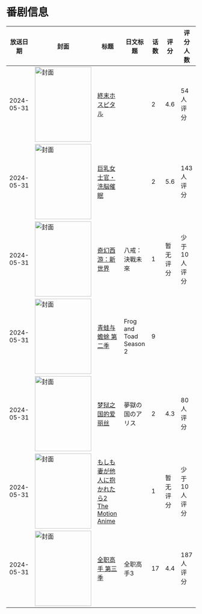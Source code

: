 # 番剧信息

|放送日期|封面|标题|日文标题|话数|评分|评分人数|
|---|---|---|---|---|---|---|
|2024-05-31|<img src="https://bangumi.tv/img/no_icon_subject.png" alt="封面" style="width:150px;height:200px;object-fit:cover;">|[終末ホスピタル](https://bangumi.tv/subject/482160)||2|4.6|54人评分|
|2024-05-31|<img src="https://bangumi.tv/img/no_icon_subject.png" alt="封面" style="width:150px;height:200px;object-fit:cover;">|[巨乳女士官・洗脳催眠](https://bangumi.tv/subject/482764)||2|5.6|143人评分|
|2024-05-31|<img src="https://lain.bgm.tv/pic/cover/c/3f/14/488942_sWuGX.jpg" alt="封面" style="width:150px;height:200px;object-fit:cover;">|[奇幻西游：新世界](https://bangumi.tv/subject/488942)|八戒：決戰未來|1|暂无评分|少于10人评分|
|2024-05-31|<img src="https://lain.bgm.tv/pic/cover/c/7a/e4/494842_vL8l0.jpg" alt="封面" style="width:150px;height:200px;object-fit:cover;">|[青蛙与蟾蜍 第二季](https://bangumi.tv/subject/494842)|Frog and Toad Season 2|9|||
|2024-05-31|<img src="https://bangumi.tv/img/no_icon_subject.png" alt="封面" style="width:150px;height:200px;object-fit:cover;">|[梦狱之国的爱丽丝](https://bangumi.tv/subject/482159)|夢獄の国のアリス|2|4.3|80人评分|
|2024-05-31|<img src="https://bangumi.tv/img/no_icon_subject.png" alt="封面" style="width:150px;height:200px;object-fit:cover;">|[もしも妻が他人に抱かれたら2 The Motion Anime](https://bangumi.tv/subject/516198)||1|暂无评分|少于10人评分|
|2024-05-31|<img src="https://lain.bgm.tv/pic/cover/c/43/a3/345806_46x5u.jpg" alt="封面" style="width:150px;height:200px;object-fit:cover;">|[全职高手 第三季](https://bangumi.tv/subject/345806)|全职高手3|17|4.4|187人评分|
